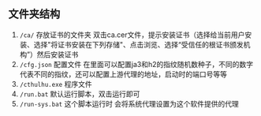 ## 文件夹结构
1. `/ca/` 存放证书的文件夹 双击ca.cer文件，提示安装证书（选择给当前用户安装、选择"将证书安装在下列存储"、点击浏览、选择“受信任的根证书颁发机构”）然后安装证书
2. `/cfg.json` 配置文件 在里面可以配置ja3和h2的指纹随机数种子，不同的数字代表不同的指纹，还可以配置上游代理的地址，启动时的端口号等等
3. `/cthulhu.exe` 程序文件
4. `/run.bat` 默认运行脚本，双击运行即可
5. `/run-sys.bat` 这个脚本运行时 会将系统代理设置为这个软件提供的代理
